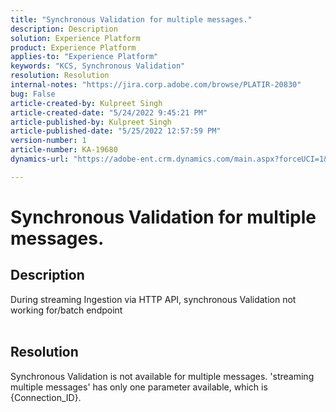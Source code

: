 ```yaml
---
title: "Synchronous Validation for multiple messages."
description: Description
solution: Experience Platform
product: Experience Platform
applies-to: "Experience Platform"
keywords: "KCS, Synchronous Validation"
resolution: Resolution
internal-notes: "https://jira.corp.adobe.com/browse/PLATIR-20830"
bug: False
article-created-by: Kulpreet Singh
article-created-date: "5/24/2022 9:45:21 PM"
article-published-by: Kulpreet Singh
article-published-date: "5/25/2022 12:57:59 PM"
version-number: 1
article-number: KA-19680
dynamics-url: "https://adobe-ent.crm.dynamics.com/main.aspx?forceUCI=1&pagetype=entityrecord&etn=knowledgearticle&id=efcbcfcc-aadb-ec11-a7b6-0022480b01c5"

---
```

# Synchronous Validation for multiple messages.

## Description

During streaming Ingestion via HTTP API, synchronous Validation not working for/batch endpoint
<br> 

## Resolution


Synchronous Validation is not available for multiple messages.
 'streaming multiple messages' has only one parameter available, which is {Connection_ID}.
